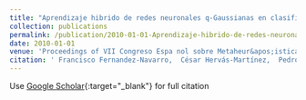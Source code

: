 ```yaml
---
title: "Aprendizaje hibrido de redes neuronales q-Gaussianas en clasificación binaria"
collection: publications
permalink: /publication/2010-01-01-Aprendizaje-hibrido-de-redes-neuronales-q-Gaussianas-en-clasificacion-binaria
date: 2010-01-01
venue: 'Proceedings of VII Congreso Espa nol sobre Metaheur&apos;isticas and Algoritmos Evolutivos y Bioinspirados (MAEB2010)'
citation: ' Francisco Fernandez-Navarro,  César Hervás-Martínez,  Pedro Antonio Gutiérrez,  Manuel Cruz-Ramírez,  Javier Sánchez-Monedero, &quot;Aprendizaje hibrido de redes neuronales q-Gaussianas en clasificación binaria.&quot; Proceedings of VII Congreso Espa nol sobre Metaheur&amp;apos;isticas and Algoritmos Evolutivos y Bioinspirados (MAEB2010), 2010, pp. 227-234.'
---
```

Use [Google Scholar](https://scholar.google.com/scholar?q=Aprendizaje+hibrido+de+redes+neuronales+q+Gaussianas+en+clasificaci&#x27;on+binaria){:target="_blank"} for full citation